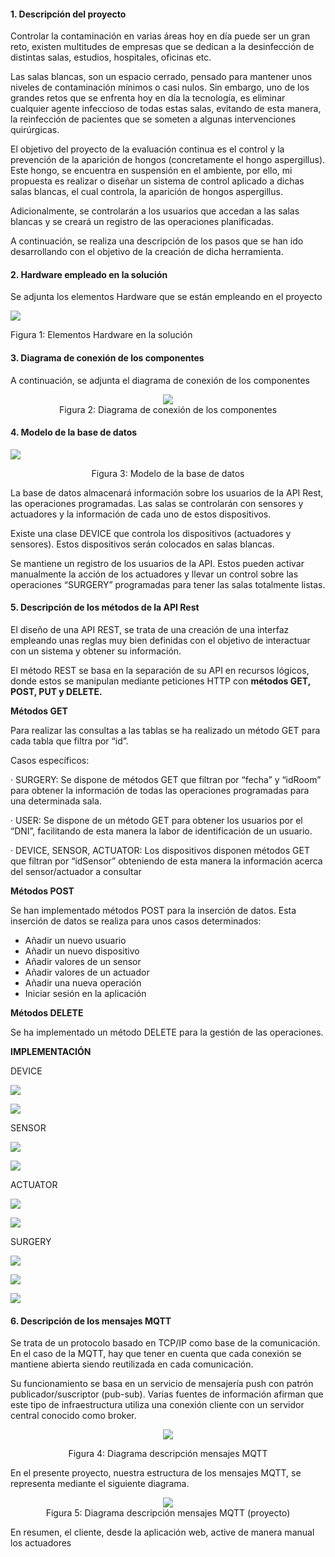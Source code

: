 

#### **1.**  **Descripción del proyecto** 

Controlar la contaminación en varias áreas hoy en día puede ser un gran reto, existen multitudes de empresas que se dedican a la desinfección de distintas salas, estudios, hospitales, oficinas etc. 

 

Las salas blancas, son un espacio cerrado, pensado para mantener unos niveles de contaminación mínimos o casi nulos. Sin embargo, uno de los grandes retos que se enfrenta hoy en día la tecnología, es eliminar cualquier agente infeccioso de todas estas salas, evitando de esta manera, la reinfección de pacientes que se someten a algunas intervenciones quirúrgicas. 

 

El objetivo del proyecto de la evaluación continua es el control y la prevención de la aparición de hongos (concretamente el hongo aspergillus). Este hongo, se encuentra en suspensión en el ambiente, por ello, mi propuesta es realizar o diseñar un sistema de control aplicado a dichas salas blancas, el cual controla, la aparición de hongos aspergillus.

 

Adicionalmente, se controlarán a los usuarios que accedan a las salas blancas y se creará un registro de las operaciones planificadas.

 

A continuación, se realiza una descripción de los pasos que se han ido desarrollando con el objetivo de la creación de dicha herramienta.

 



 

 

 

#### **2.**  **Hardware empleado en la solución**

 

Se adjunta los elementos Hardware que se están empleando en el proyecto

 

 

![](images/hardware.png)

 

Figura 1: Elementos Hardware en la solución



#### **3.**  **Diagrama de conexión de los componentes**

 

 

A continuación, se adjunta el diagrama de conexión de los componentes 

 <center><img src="images/DiagramaConexiones.jpg" />
     
 </center>

<center>Figura 2: Diagrama de conexión de los componentes</center>



 



 

#### **4.**  Modelo de la base de datos



![](images/ModeloBaseDatos.png)

<center>
    Figura 3: Modelo de la base de datos 
</center>





  

La base de datos almacenará información sobre los usuarios de la API Rest, las operaciones programadas. Las salas se controlarán con sensores y actuadores y la información de cada uno de estos dispositivos. 

 

Existe una clase DEVICE que controla los dispositivos (actuadores y sensores). Estos dispositivos serán colocados en salas blancas. 

Se mantiene un registro de los usuarios de la API. Estos pueden activar manualmente la acción de los actuadores y llevar un control sobre las operaciones “SURGERY” programadas para tener las salas totalmente listas.

 

 



 

#### **5.**  **Descripción de los métodos de la API Rest**

 

El diseño de una API REST, se trata de una creación de una interfaz empleando unas reglas muy bien definidas con el objetivo de interactuar con un sistema y obtener su información.

 

El método REST se basa en la separación de su API en recursos lógicos, donde estos se manipulan mediante peticiones HTTP con **métodos GET, POST, PUT y DELETE.**

 

**Métodos GET**

 

Para realizar las consultas a las tablas se ha realizado un método GET para cada tabla que filtra por “id”. 

Casos específicos:

·    SURGERY: Se dispone de métodos GET que filtran por “fecha” y “idRoom” para obtener la información de todas las operaciones programadas para una determinada sala. 

 

·    USER: Se dispone de un método GET para obtener los usuarios por el “DNI”, facilitando de esta manera la labor de identificación de un usuario. 

 

·    DEVICE, SENSOR, ACTUATOR: Los dispositivos disponen métodos GET que filtran por “idSensor” obteniendo de esta manera la información acerca del sensor/actuador a consultar



 

**Métodos POST**

 

Se han implementado métodos POST para la inserción de datos. Esta inserción de datos se realiza para unos casos determinados:

- Añadir     un nuevo usuario
- Añadir     un nuevo dispositivo
- Añadir     valores de un sensor
- Añadir     valores de un actuador
- Añadir     una nueva operación
- Iniciar     sesión en la aplicación

 

 **Métodos DELETE**

 

Se ha implementado un método DELETE para la gestión de las operaciones.

 

 

**IMPLEMENTACIÓN**

 DEVICE

![](APIRESTImages/getDevice.png)

![](APIRESTImages/postDevice.png)



SENSOR


![](APIRESTImages/getSensor.png)

![](APIRESTImages/updateSensorValues.png)



ACTUATOR

![](APIRESTImages/getActuator.png)

![](APIRESTImages/updateActuatorValues.png)

SURGERY

![](APIRESTImages/getSurgery.png)

![](APIRESTImages/postSurgery.png)

![](APIRESTImages/deleteSurgery.png)




#### **6.**  **Descripción de los mensajes MQTT**

 

Se trata de un protocolo basado en TCP/IP como base de la comunicación. En el caso de la MQTT, hay que tener en cuenta que cada conexión se mantiene abierta siendo reutilizada en cada comunicación.

 

Su funcionamiento se basa en un servicio de mensajería push con patrón publicador/suscriptor (pub-sub). Varias fuentes de información afirman que este tipo de infraestructura utiliza una conexión cliente con un servidor central conocido como broker.
<p align="center">
<img src="images/MQTT1.PNG">
</p>
<center>
    Figura 4: Diagrama descripción mensajes MQTT 
</center> 

En el presente proyecto, nuestra estructura de los mensajes MQTT, se representa mediante el siguiente diagrama.

 

<center><img src="images/mqtt.jpg" />


 </center>

 <center>
     Figura 5: Diagrama descripción mensajes MQTT (proyecto)
 </center>

 

En resumen, el cliente, desde la aplicación web, active de manera manual los actuadores
